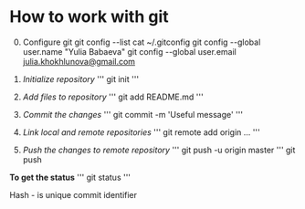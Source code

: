 # **How to work with git**
0. Configure git
 git config --list
 cat ~/.gitconfig
 git config --global user.name "Yulia Babaeva"
 git config --global user.email julia.khokhlunova@gmail.com


1. _Initialize repository_
''' git init
'''
2. _Add files to repository_
''' git add README.md
'''
3. _Commit the changes_
''' git commit -m 'Useful message'
'''
4. _Link local and remote repositories_
'''  git remote add origin ...
'''
5. _Push the changes to remote repository_
''' git push -u origin master
'''
 git push

**To get the status**
''' git status
'''

Hash - is unique commit identifier